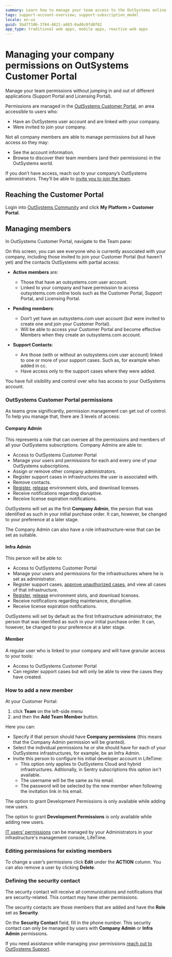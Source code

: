 ```yaml
---
summary: Learn how to manage your team access to the OutSystems online tools like Customer Portal, Support Portal and Licensing.
tags: support-account-overview; support-subscription_model
locale: en-us
guid: 5bd7f106-3784-4821-a603-0ad0c0fd8f82
app_type: traditional web apps, mobile apps, reactive web apps
---
```


# Managing your company permissions on OutSystems Customer Portal

Manage your team permissions without jumping in and out of different applications (Support Portal and Licensing Portal).

Permissions are managed in the [OutSystems Customer Portal](https://www.outsystems.com/cs-home/team/), an area accessible to users who:

* Have an OutSystems user account and are linked with your company.
* Were invited to join your company.

Not all company members are able to manage permissions but all have access so they may: 

* See the account information.
* Browse to discover their team members (and their permissions) in the OutSystems world.

<div class="info" markdown="1">

If you don’t have access, reach out to your company’s OutSystems administrators. They’ll be able to [invite you to join the team](#add-member).

</div>

## Reaching the Customer Portal

Login into [OutSystems Community](https://www.outsystems.com/community) and click **My Platform > Customer Portal**.


## Managing members

In OutSystems Customer Portal, navigate to the Team pane:

On this screen, you can see everyone who is currently associated with your company, including those invited to join your Customer Portal (but haven’t yet) and the contacts OutSystems with partial access:

* **Active members** are:

    * Those that have an outsystems.com user account.
    * Linked to your company and have permission to access outsystems.com online tools such as the Customer Portal, Support Portal, and Licensing Portal.

* **Pending members**:

    * Don’t yet have an outsystems.com user account (but were invited to create one and join your Customer Portal).
    * Will be able to access your Customer Portal and become effective Members when they create an outsystems.com account.

* **Support Contacts**:

    * Are those (with or without an outsystems.com user account) linked to one or more of your support cases. Such as, for example when added in cc.
    * Have access only to the support cases where they were added.

You have full visibility and control over who has access to your OutSystems account.

### OutSystems Customer Portal permissions 

As teams grow significantly, permission management can get out of control. To help you manage that, there are 3 levels of access:

#### Company Admin

This represents a role that can oversee all the permissions and members of all your OutSystems subscriptions. Company Admins are able to:


* Access to OutSystems Customer Portal
* Manage your users and permissions for each and every one of your OutSystems subscriptions.
* Assign or remove other company administrators.
* Register support cases in infrastructures the user is associated with.
* Remove contacts.
* [Register](https://success.outsystems.com/Support/Enterprise_Customers/Licensing/Manage_and_Upgrade/03_Get_a_license_file_for_an_environment#Registering_your_environment_(using_the_serial_number)), [release](https://success.outsystems.com/Support/Enterprise_Customers/Licensing/Manage_and_Upgrade/05_How_to_free_up_an_existing_environment_in_licensing) environment slots, and download licenses.
* Receive notifications regarding disruptive.
* Receive license expiration notifications.


OutSystems will set as the first **Company Admin**, the person that was identified as such in your initial purchase order. It can, however, be changed to your preference at a later stage.

The Company Admin can also have a role infrastructure-wise that can be set as suitable.

#### Infra Admin

This person will be able to:

* Access to OutSystems Customer Portal
* Manage your users and permissions for the infrastructures where he is set as administrator.
* Register support cases, [approve unauthorized cases](https://success.outsystems.com/Support/Account_and_Members_Management/Enhanced_security_for_OutSystems_support_cases), and view all cases of that infrastructure.
* [Register](https://success.outsystems.com/Support/Enterprise_Customers/Licensing/Manage_and_Upgrade/03_Get_a_license_file_for_an_environment#Registering_your_environment_(using_the_serial_number)), [release](https://success.outsystems.com/Support/Enterprise_Customers/Licensing/Manage_and_Upgrade/05_How_to_free_up_an_existing_environment_in_licensing) environment slots, and download licenses.
* Receive notifications regarding maintenance, disruptive.
* Receive license expiration notifications.

OutSystems will set by default as the first Infrastructure administrator, the person that was identified as such in your initial purchase order. It can, however, be changed to your preference at a later stage.


#### Member

A regular user who is linked to your company and will have granular access to your tools:

* Access to OutSystems Customer Portal
* Can register support cases but will only be able to view the cases they have created.

### How to add a new member

At your Customer Portal: 

1. click **Team** on the left-side menu
1. and then the **Add Team Member** button.


Here you can:

* Specify if that person should have **Company permissions** (this means that the Company Admin permission will be granted).
* Select the individual permissions he or she should have for each of your OutSystems infrastructures, for example, be an Infra Admin.
* Invite this person to configure his initial developer account in LifeTime:
    * This option only applies to OutSystems Cloud and hybrid infrastructures. Aditionally, in Sentry subscriptions this option isn't available.
    * The username will be the same as his email.
    * The password will be selected by the new member when following the invitation link in his email.


The option to grant Development Permissions is only available while adding new users.


<div class="info" markdown="1">

The option to grant **Development Permissions** is only available while adding new users. 

[IT users' permissions](https://success.outsystems.com/Documentation/11/Managing_the_Applications_Lifecycle/Manage_IT_Users) can be managed by your Administrators in your infrastructure's management console, LifeTime.

</div>


### Editing permissions for existing members

To change a user’s permissions click **Edit** under the **ACTION** column. You can also remove a user by clicking **Delete**.


### Defining the security contact

The security contact will receive all communications and notifications that are security-related. This contact may have other permissions.

The security contacts are those members that are added and have the **Role** set as **Security**.


On the **Security Contact** field, fill in the phone number.
This security contact can only be managed by users with **Company Admin** or **Infra Admin** permissions.

If you need assistance while managing your permissions [reach out to OutSystems Support](https://www.outsystems.com/goto/contact-outsystems-support).
